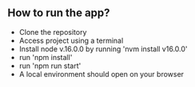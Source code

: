 ## How to run the app?

- Clone the repository
- Access project using a terminal
- Install node v.16.0.0 by running 'nvm install v16.0.0'
- run 'npm install'
- run 'npm run start'
- A local environment should open on your browser